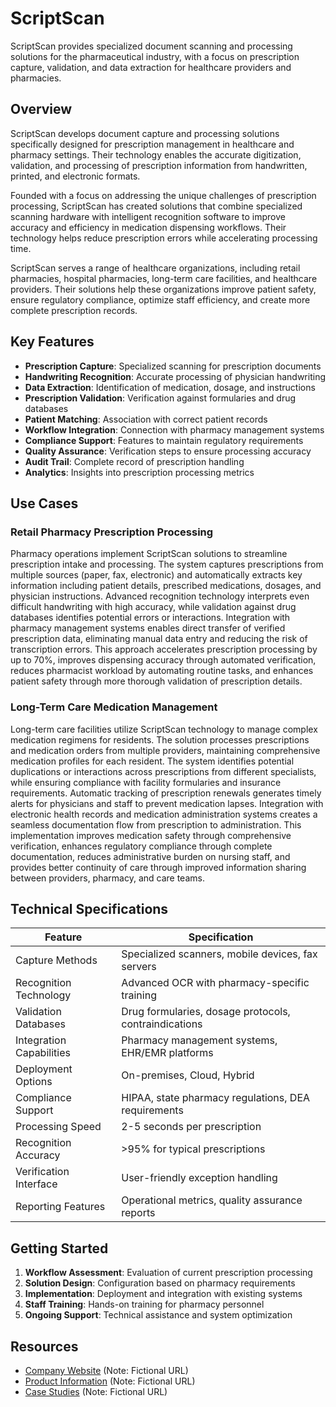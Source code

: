 # ScriptScan

ScriptScan provides specialized document scanning and processing solutions for the pharmaceutical industry, with a focus on prescription capture, validation, and data extraction for healthcare providers and pharmacies.

## Overview

ScriptScan develops document capture and processing solutions specifically designed for prescription management in healthcare and pharmacy settings. Their technology enables the accurate digitization, validation, and processing of prescription information from handwritten, printed, and electronic formats.

Founded with a focus on addressing the unique challenges of prescription processing, ScriptScan has created solutions that combine specialized scanning hardware with intelligent recognition software to improve accuracy and efficiency in medication dispensing workflows. Their technology helps reduce prescription errors while accelerating processing time.

ScriptScan serves a range of healthcare organizations, including retail pharmacies, hospital pharmacies, long-term care facilities, and healthcare providers. Their solutions help these organizations improve patient safety, ensure regulatory compliance, optimize staff efficiency, and create more complete prescription records.

## Key Features

- **Prescription Capture**: Specialized scanning for prescription documents
- **Handwriting Recognition**: Accurate processing of physician handwriting
- **Data Extraction**: Identification of medication, dosage, and instructions
- **Prescription Validation**: Verification against formularies and drug databases
- **Patient Matching**: Association with correct patient records
- **Workflow Integration**: Connection with pharmacy management systems
- **Compliance Support**: Features to maintain regulatory requirements
- **Quality Assurance**: Verification steps to ensure processing accuracy
- **Audit Trail**: Complete record of prescription handling
- **Analytics**: Insights into prescription processing metrics

## Use Cases

### Retail Pharmacy Prescription Processing

Pharmacy operations implement ScriptScan solutions to streamline prescription intake and processing. The system captures prescriptions from multiple sources (paper, fax, electronic) and automatically extracts key information including patient details, prescribed medications, dosages, and physician instructions. Advanced recognition technology interprets even difficult handwriting with high accuracy, while validation against drug databases identifies potential errors or interactions. Integration with pharmacy management systems enables direct transfer of verified prescription data, eliminating manual data entry and reducing the risk of transcription errors. This approach accelerates prescription processing by up to 70%, improves dispensing accuracy through automated verification, reduces pharmacist workload by automating routine tasks, and enhances patient safety through more thorough validation of prescription details.

### Long-Term Care Medication Management

Long-term care facilities utilize ScriptScan technology to manage complex medication regimens for residents. The solution processes prescriptions and medication orders from multiple providers, maintaining comprehensive medication profiles for each resident. The system identifies potential duplications or interactions across prescriptions from different specialists, while ensuring compliance with facility formularies and insurance requirements. Automatic tracking of prescription renewals generates timely alerts for physicians and staff to prevent medication lapses. Integration with electronic health records and medication administration systems creates a seamless documentation flow from prescription to administration. This implementation improves medication safety through comprehensive verification, enhances regulatory compliance through complete documentation, reduces administrative burden on nursing staff, and provides better continuity of care through improved information sharing between providers, pharmacy, and care teams.

## Technical Specifications

| Feature | Specification |
|---------|---------------|
| Capture Methods | Specialized scanners, mobile devices, fax servers |
| Recognition Technology | Advanced OCR with pharmacy-specific training |
| Validation Databases | Drug formularies, dosage protocols, contraindications |
| Integration Capabilities | Pharmacy management systems, EHR/EMR platforms |
| Deployment Options | On-premises, Cloud, Hybrid |
| Compliance Support | HIPAA, state pharmacy regulations, DEA requirements |
| Processing Speed | 2-5 seconds per prescription |
| Recognition Accuracy | >95% for typical prescriptions |
| Verification Interface | User-friendly exception handling |
| Reporting Features | Operational metrics, quality assurance reports |

## Getting Started

1. **Workflow Assessment**: Evaluation of current prescription processing
2. **Solution Design**: Configuration based on pharmacy requirements
3. **Implementation**: Deployment and integration with existing systems
4. **Staff Training**: Hands-on training for pharmacy personnel
5. **Ongoing Support**: Technical assistance and system optimization

## Resources

- [Company Website](https://www.scriptscan.com/) (Note: Fictional URL)
- [Product Information](https://www.scriptscan.com/solutions/) (Note: Fictional URL)
- [Case Studies](https://www.scriptscan.com/success-stories/) (Note: Fictional URL)
